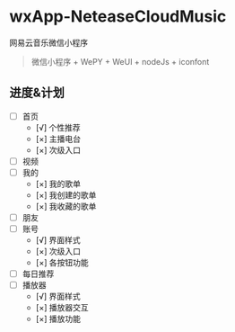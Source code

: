 # wxApp-NeteaseCloudMusic
网易云音乐微信小程序

> 微信小程序 + WePY + WeUI + nodeJs + iconfont

## 进度&计划
- [ ] 首页
  - [√] 个性推荐
  - [×] 主播电台
  - [×] 次级入口
- [ ] 视频
- [ ] 我的
  - [×] 我的歌单
  - [×] 我创建的歌单
  - [×] 我收藏的歌单
- [ ] 朋友
- [ ] 账号
  - [√] 界面样式
  - [×] 次级入口
  - [×] 各按钮功能
- [ ] 每日推荐
- [ ] 播放器
  - [√] 界面样式
  - [×] 播放器交互
  - [×] 播放功能
    